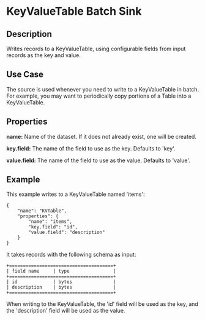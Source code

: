 # KeyValueTable Batch Sink


Description
-----------
Writes records to a KeyValueTable, using configurable fields from input records as the
key and value.

Use Case
--------
The source is used whenever you need to write to a KeyValueTable in batch. For example,
you may want to periodically copy portions of a Table into a KeyValueTable.

Properties
----------
**name:** Name of the dataset. If it does not already exist, one will be created.

**key.field:** The name of the field to use as the key. Defaults to 'key'.

**value.field:** The name of the field to use as the value. Defaults to 'value'.

Example
-------
This example writes to a KeyValueTable named 'items':

    {
        "name": "KVTable",
        "properties": {
            "name": "items",
            "key.field": "id",
            "value.field": "description"
        }
    }

It takes records with the following schema as input:

    +======================================+
    | field name     | type                |
    +======================================+
    | id             | bytes               |
    | description    | bytes               |
    +======================================+

When writing to the KeyValueTable, the 'id' field will be used as the key,
and the 'description' field will be used as the value.
